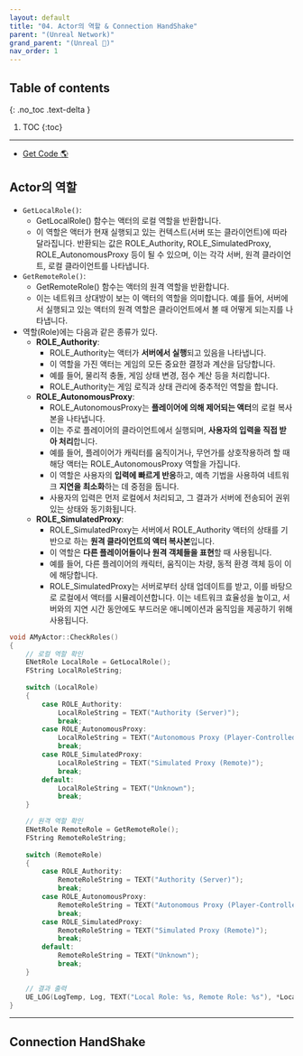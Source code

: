 ```yaml
---
layout: default
title: "04. Actor의 역할 & Connection HandShake"
parent: "(Unreal Network)"
grand_parent: "(Unreal 🚀)"
nav_order: 1
---
```


## Table of contents
{: .no_toc .text-delta }

1. TOC
{:toc}

---

* [Get Code 🌎](https://github.com/Arthur880708/Unreal_Example_Network/tree/4)

## Actor의 역할

* `GetLocalRole()`:
    * GetLocalRole() 함수는 액터의 로컬 역할을 반환합니다. 
    * 이 역할은 액터가 현재 실행되고 있는 컨텍스트(서버 또는 클라이언트)에 따라 달라집니다. 반환되는 값은 ROLE_Authority, ROLE_SimulatedProxy, ROLE_AutonomousProxy 등이 될 수 있으며, 이는 각각 서버, 원격 클라이언트, 로컬 클라이언트를 나타냅니다.
* `GetRemoteRole()`:
    * GetRemoteRole() 함수는 액터의 원격 역할을 반환합니다. 
    * 이는 네트워크 상대방이 보는 이 액터의 역할을 의미합니다. 예를 들어, 서버에서 실행되고 있는 액터의 원격 역할은 클라이언트에서 볼 때 어떻게 되는지를 나타냅니다.
* 역할(Role)에는 다음과 같은 종류가 있다.
    * **ROLE_Authority**:
        * ROLE_Authority는 액터가 **서버에서 실행**되고 있음을 나타냅니다. 
        * 이 역할을 가진 액터는 게임의 모든 중요한 결정과 계산을 담당합니다. 
        * 예를 들어, 물리적 충돌, 게임 상태 변경, 점수 계산 등을 처리합니다. 
        * ROLE_Authority는 게임 로직과 상태 관리에 중추적인 역할을 합니다.
    * **ROLE_AutonomousProxy**:
        * ROLE_AutonomousProxy는 **플레이어에 의해 제어되는 액터**의 로컬 복사본을 나타냅니다. 
        * 이는 주로 플레이어의 클라이언트에서 실행되며, **사용자의 입력을 직접 받아 처리**합니다. 
        * 예를 들어, 플레이어가 캐릭터를 움직이거나, 무언가를 상호작용하려 할 때 해당 액터는 ROLE_AutonomousProxy 역할을 가집니다. 
        * 이 역할은 사용자의 **입력에 빠르게 반응**하고, 예측 기법을 사용하여 네트워크 **지연을 최소화**하는 데 중점을 둡니다. 
        * 사용자의 입력은 먼저 로컬에서 처리되고, 그 결과가 서버에 전송되어 권위 있는 상태와 동기화됩니다.
    * **ROLE_SimulatedProxy**:
        * ROLE_SimulatedProxy는 서버에서 ROLE_Authority 액터의 상태를 기반으로 하는 **원격 클라이언트의 액터 복사본**입니다. 
        * 이 역할은 **다른 플레이어들이나 원격 객체들을 표현**할 때 사용됩니다. 
        * 예를 들어, 다른 플레이어의 캐릭터, 움직이는 차량, 동적 환경 객체 등이 이에 해당합니다. 
        * ROLE_SimulatedProxy는 서버로부터 상태 업데이트를 받고, 이를 바탕으로 로컬에서 액터를 시뮬레이션합니다. 이는 네트워크 효율성을 높이고, 서버와의 지연 시간 동안에도 부드러운 애니메이션과 움직임을 제공하기 위해 사용됩니다.

```cpp
void AMyActor::CheckRoles()
{
    // 로컬 역할 확인
    ENetRole LocalRole = GetLocalRole();
    FString LocalRoleString;
    
    switch (LocalRole)
    {
        case ROLE_Authority:
            LocalRoleString = TEXT("Authority (Server)");
            break;
        case ROLE_AutonomousProxy:
            LocalRoleString = TEXT("Autonomous Proxy (Player-Controlled)");
            break;
        case ROLE_SimulatedProxy:
            LocalRoleString = TEXT("Simulated Proxy (Remote)");
            break;
        default:
            LocalRoleString = TEXT("Unknown");
            break;
    }

    // 원격 역할 확인
    ENetRole RemoteRole = GetRemoteRole();
    FString RemoteRoleString;
    
    switch (RemoteRole)
    {
        case ROLE_Authority:
            RemoteRoleString = TEXT("Authority (Server)");
            break;
        case ROLE_AutonomousProxy:
            RemoteRoleString = TEXT("Autonomous Proxy (Player-Controlled)");
            break;
        case ROLE_SimulatedProxy:
            RemoteRoleString = TEXT("Simulated Proxy (Remote)");
            break;
        default:
            RemoteRoleString = TEXT("Unknown");
            break;
    }

    // 결과 출력
    UE_LOG(LogTemp, Log, TEXT("Local Role: %s, Remote Role: %s"), *LocalRoleString, *RemoteRoleString);
}

```

---

## Connection HandShake

